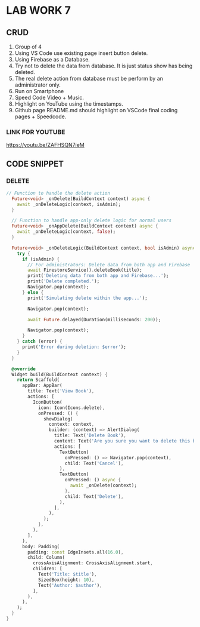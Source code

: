 # LAB WORK 7
## CRUD
1. Group of 4
2. Using VS Code use existing page insert button delete.
3. Using Firebase as a Database.
4. Try not to delete the data from database. It is just status show has being deleted.
5. The real delete action from database must be perform by an administrator only.
6. Run on Smartphone
7. Speed Code Video + Music.
8. Highlight on YouTube using the timestamps.
9. Github page README.md should highlight on VSCode final coding pages + Speedcode.
### LINK FOR YOUTUBE
https://youtu.be/ZAFHSQN7ieM
## CODE SNIPPET
### DELETE
```dart
// Function to handle the delete action
  Future<void> _onDelete(BuildContext context) async {
    await _onDeleteLogic(context, isAdmin);
  }

  // Function to handle app-only delete logic for normal users
  Future<void> _onAppDelete(BuildContext context) async {
    await _onDeleteLogic(context, false);
  }

  Future<void> _onDeleteLogic(BuildContext context, bool isAdmin) async {
    try {
      if (isAdmin) {
        // For administrators: Delete data from both app and Firebase
        await FirestoreService().deleteBook(title);
        print('Deleting data from both app and Firebase...');
        print('Delete completed.');
        Navigator.pop(context);
      } else {
        print('Simulating delete within the app...');

        Navigator.pop(context);

        await Future.delayed(Duration(milliseconds: 200));

        Navigator.pop(context);
      }
    } catch (error) {
      print('Error during deletion: $error');
    }
  }

  @override
  Widget build(BuildContext context) {
    return Scaffold(
      appBar: AppBar(
        title: Text('View Book'),
        actions: [
          IconButton(
            icon: Icon(Icons.delete),
            onPressed: () {
              showDialog(
                context: context,
                builder: (context) => AlertDialog(
                  title: Text('Delete Book'),
                  content: Text('Are you sure you want to delete this book?'),
                  actions: [
                    TextButton(
                      onPressed: () => Navigator.pop(context),
                      child: Text('Cancel'),
                    ),
                    TextButton(
                      onPressed: () async {
                        await _onDelete(context);
                      },
                      child: Text('Delete'),
                    ),
                  ],
                ),
              );
            },
          ),
        ],
      ),
      body: Padding(
        padding: const EdgeInsets.all(16.0),
        child: Column(
          crossAxisAlignment: CrossAxisAlignment.start,
          children: [
            Text('Title: $title'),
            SizedBox(height: 10),
            Text('Author: $author'),
          ],
        ),
      ),
    );
  }
}
```
